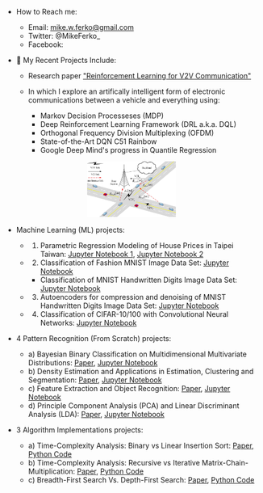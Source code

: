 - How to Reach me: 
  - Email: mike.w.ferko@gmail.com
  - Twitter: @MikeFerko_
  - Facebook: 

- 💼 My Recent Projects Include: 

  - Research paper ["Reinforcement Learning for V2V Communication"](https://github.com/MikeFerko/Deep-Reinforcement-Learning-for-V2V-Communication/blob/main/Distributed%20Deep%20Reinforcement%20Learning%20for%20V2V%20Communication.pdf)
 
  - In which I explore an artifically intelligent form of electronic communications between a vehicle and everything using:
    - Markov Decision Processeses (MDP)
    - Deep Reinforcement Learning Framework (DRL a.k.a. DQL)
    - Orthogonal Frequency Division Multiplexing (OFDM)
    - State-of-the-Art DQN C51 Rainbow
    - Google Deep Mind's progress in Quantile Regression

<p align="center">
  <img src="https://github.com/MikeFerko/MikeFerko/blob/main/structureOfVehiclularComunicationsNetwork.png" 
       width="35%"
       height="35%" />
</p>

  - Machine Learning (ML) projects:

    - 1) Parametric Regression Modeling of House Prices in Taipei Taiwan: [Jupyter Notebook 1](https://github.com/MichaelFerko/Taipei-Taiwan-Regression-Modeling-of-Housing-Prices/blob/main/LAB1-Regression_Notebook.ipynb), [Jupyter Notebook 2](https://github.com/MichaelFerko/Taipei-Taiwan-Regression-Modeling-of-Housing-Prices/blob/main/Lab%201%20Assignment.ipynb)



    - 2) Classification of Fashion MNIST Image Data Set: [Jupyter Notebook](https://github.com/MichaelFerko/Classification-of-Fashion-MNIST/blob/main/Lab%202%20Assignment%20Notebook.ipynb) 
      - Classification of MNIST Handwritten Digits Image Data Set: [Jupyter Notebook](https://github.com/MichaelFerko/Classification-of-Fashion-MNIST/blob/main/LAB-2-Classification.ipynb)    
    - 3) Autoencoders for compression and denoising of MNIST Handwritten Digits Image Data Set: [Jupyter Notebook](https://github.com/MichaelFerko/Auto-encoders-Compression-Denoising-MNIST-Digits-0-9/blob/main/LAB3-Autoencoders_for_Compression_and_Denoising_final.ipynb) 
    - 4) Classification of CIFAR-10/100 with Convolutional Neural Networks: [Jupyter Notebook](https://github.com/MichaelFerko/Classification-of-CIFAR-10-and-100-with-Convolutional-Neural-Networks/blob/main/Copy%20of%20LAB%204-Classification%20with%20CNN.ipynb)

  - 4 Pattern Recognition (From Scratch) projects:
    - a) Bayesian Binary Classification on Multidimensional Multivariate Distributions: [Paper](https://github.com/MichaelFerko/Bayesian_Classification_on_parametric_distributions/blob/main/Bayesian_Classification_on_parametric_distributions.pdf), [Jupyter Notebook](https://github.com/MichaelFerko/Bayesian_Classification_on_parametric_distributions/blob/main/Bayesian_Classification_on_parametric_distributions.ipynb)
    - b) Density Estimation and Applications in Estimation, Clustering and Segmentation: [Paper](https://github.com/MichaelFerko/Density_Estimation_and_Basics_of_Segmentation/blob/main/Density%20Estimation%20and%20Basics%20of%20Segmentation%20by%20EM%20Method.pdf), [Jupyter Notebook](https://github.com/MichaelFerko/Density_Estimation_and_Basics_of_Segmentation/blob/main/Density%20Estimation%20and%20Applications%20in%20Estimation%2C%20Clustering%20%20and%20Segmentation.ipynb)
    - c) Feature Extraction and Object Recognition: [Paper](https://github.com/MichaelFerko/Feature_Extraction_and_Object_Recognition/blob/main/Feature%20Extraction%20and%20Object%20Recognition.pdf), [Jupyter Notebook](https://github.com/MichaelFerko/Feature_Extraction_and_Object_Recognition/blob/main/Feature_Extraction_and_Object_Recognition.ipynb)
    - d) Principle Component Analysis (PCA) and Linear Discriminant Analysis (LDA): [Paper](https://github.com/MichaelFerko/PCA_and_LDA/blob/main/Principal%20Component%20and%20Linear%20Discriminant%20Analyses.pdf), [Jupyter Notebook](https://github.com/MichaelFerko/PCA_and_LDA/blob/main/PCA_and_LDA.ipynb)

  - 3 Algorithm Implementations projects: 
    - a) Time-Complexity Analysis: Binary vs Linear Insertion Sort: [Paper](https://github.com/MichaelFerko/Insertion-Sort-Comparing-Linear-and-Binary-Search-Time-Complexity/blob/main/Binary%20vs%20Linear%20Search%20Time%20Complexity%20Comparison.pdf), [Python Code](https://github.com/MichaelFerko/Insertion-Sort-Comparing-Linear-and-Binary-Search-Time-Complexity/blob/main/Insertion%20sort%20Using%20Linear%20and%20Binary%20Search.py)
    - b) Time-Complexity Analysis: Recursive vs Iterative Matrix-Chain-Multiplication: [Paper](https://github.com/MichaelFerko/Matrix_Chain_Multiplication/blob/main/Time_Complexity_of_Iterative_vs_Recursive_MCM.pdf), [Python Code](https://github.com/MichaelFerko/Matrix_Chain_Multiplication/blob/main/MCM.py)
    - c) Breadth-First Search Vs. Depth-First Search: [Paper](https://github.com/MichaelFerko/BFS_vs_DFS/blob/main/BFS_vs_DFS.pdf), [Python Code](https://github.com/MichaelFerko/BFS_vs_DFS/blob/main/BFS_vs_DFS.py)
